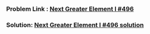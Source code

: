 ### Problem Link : [Next Greater Element I #496](https://leetcode.com/problems/next-greater-element-i/submissions/)
### Solution: [Next Greater Element I #496 solution]()